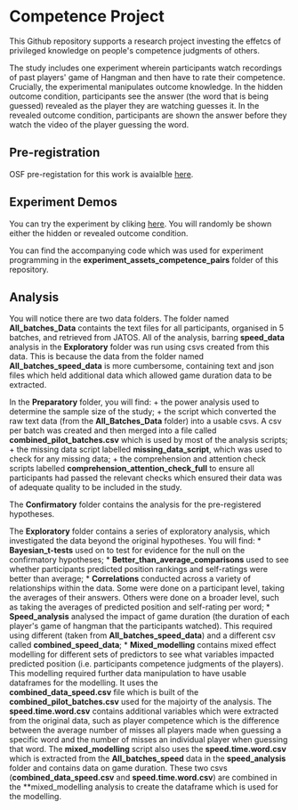 # Competence Project

This Github repository supports a research project investing the effetcs of privileged knowledge on people's competence judgments of others. 

The study includes one experiment wherein participants watch recordings of past players' game of Hangman and then have to rate their competence. Crucially, the experimental manipulates outcome knowledge. In the hidden outcome condition, participants see the answer (the word that is being guessed) revealed as the player they are watching guesses it. In the revealed outcome condition, participants are shown the answer before they watch the video of the player guessing the word. 

## Pre-registration 

OSF pre-registation for this work is avaialble [here]([url](https://osf.io/khxn5)). 

## Experiment Demos

You can try the experiment by cliking [here]([url](http://161.35.32.77/publix/nsICzQho4ps)). You will randomly be shown either the hidden or revealed outcome condition. 

You can find the accompanying code which was used for experiment programming in the **experiment_assets_competence_pairs** folder of this repository. 

## Analysis 

You will notice there are two data folders. The folder named **All_batches_Data** containts the text files for all participants, organised in 5 batches, and retrieved from JATOS. All of the analysis, barring **speed_data** analysis in the **Exploratory** folder was run using csvs created from this data. This is because the data from the folder named **All_batches_speed_data** is more cumbersome, containing text and json files which held additional data which allowed game duration data to be extracted. 

In the **Preparatory** folder, you will find:
    + the power analysis used to determine the sample size of the study;
    + the script which converted the raw text data (from the **All_Batches_Data** folder) into a usable csvs. A csv per batch was created and then merged into a file called **combined_pilot_batches.csv** which is used by most of the analysis scripts; 
    + the missing data script labelled **missing_data_script**, which was used to check for any missing data;
    + the comprehension and attention check scripts labelled **comprehension_attention_check_full** to ensure all participants had passed the relevant checks which ensured their data was of adequate quality to be included in the study. 

The **Confirmatory** folder contains the analysis for the pre-registered hypotheses. 

The **Exploratory** folder contains a series of exploratory analysis, which investigated the data beyond the original hypotheses. You will find: 
    * **Bayesian_t-tests** used on to test for evidence for the null on the confirmatory hypotheses;
    * **Better_than_average_comparisons** used to see whether participants predicted position rankings and self-ratings were better than average;
    * **Correlations** conducted across a variety of relationships within the data. Some were done on a participant level, taking the averages of their answers. Others were done on a broader level, such as taking the averages of predicted position and self-rating per word; 
    * **Speed_analysis** analysed the impact of game duration (the duration of each player's game of hangman that the participants watched). This required using different (taken from **All_batches_speed_data**) and a different csv called **combined_speed_data**;
    * **Mixed_modelling** contains mixed effect modelling for different sets of predictors to see what variables impacted predicted position (i.e. participants competence judgments of the players). This modelling required further data manipulation to have usable dataframes for the modelling. It uses the                         
      **combined_data_speed.csv** file which is built of the **combined_pilot_batches.csv** used for the majoirty of the analysis. The **speed.time.word.csv** contains additional variables which were extracted from the original data, such as player competence which is the difference between the average number of misses all 
      players made when guessing a specific word and the number of misses an individual player when guessing that word. The **mixed_modelling** script also uses the **speed.time.word.csv** which is extracted from the **All_batches_speed** data in the **speed_analysis** folder and contains data on game duration. These two csvs 
      (**combined_data_speed.csv** and **speed.time.word.csv**) are combined in the **mixed_modelling analysis to create the dataframe which is used for the modelling.  
    
